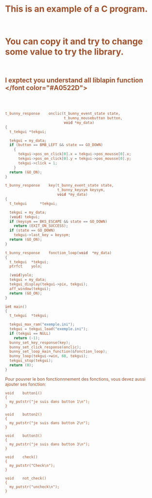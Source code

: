 <font color="#A0522D">This is an example of a C program.</br></br>
============
You can copy it and try to change some value to try the library.</br></br>
============

I exptect you understand all liblapin function</br></font color="#A0522D">
---
</br></br>

```c
t_bunny_response	onclic(t_bunny_event_state state,
			               t_bunny_mousebutton button,
			               void *my_data)
{
  t_tekgui *tekgui;

  tekgui = my_data;
  if (button == BMB_LEFT && state == GO_DOWN)
    {
      tekgui->pos_on_click[0].x = tekgui->pos_mousse[0].x;
      tekgui->pos_on_click[0].y = tekgui->pos_mousse[0].y;
      tekgui->click = 1;
    }
  return (GO_ON);
}

t_bunny_response	key(t_bunny_event_state state,
			            t_bunny_keysym keysym,
			            void *my_data)
{
  t_tekgui		*tekgui;

  tekgui = my_data;
  (void) tekgui;
  if (keysym == BKS_ESCAPE && state == GO_DOWN)
    return (EXIT_ON_SUCCESS);
  if (state == GO_DOWN)
    tekgui->last_key = keysym;
  return (GO_ON);
}

t_bunny_response	fonction_loop(void	*my_data)
{
  t_tekgui	*tekgui;
  ptrfct	yolo;

  (void)yolo;
  tekgui = my_data;
  tekgui_display(tekgui->pix, tekgui);
  aff_window(tekgui);
  return (GO_ON);
}

int	main()
{
  t_tekgui	*tekgui;

  tekgui_max_ram("exemple.ini");
  tekgui = tekgui_load("exemple.ini");
  if (tekgui == NULL)
    return (-1);
  bunny_set_key_response(key);
  bunny_set_click_response(onclic);
  bunny_set_loop_main_function(&fonction_loop);
  bunny_loop(tekgui->win, 60, tekgui);
  tekgui_stop(tekgui);
  return (0);
}
```

Pour pouvrer le bon fonctionnnement des fonctions, vous devez aussi ajouter ses fonction:</br>
```
void	button1()
{
  my_putstr("je suis dans button 1\n");
}

void	button2()
{
  my_putstr("je suis dans button 2\n");
}

void	button3()
{
  my_putstr("je suis dans button 3\n");
}

void	check()
{
  my_putstr("Check\n");
}

void	not_check()
{
  my_putstr("uncheck\n");
}
```
